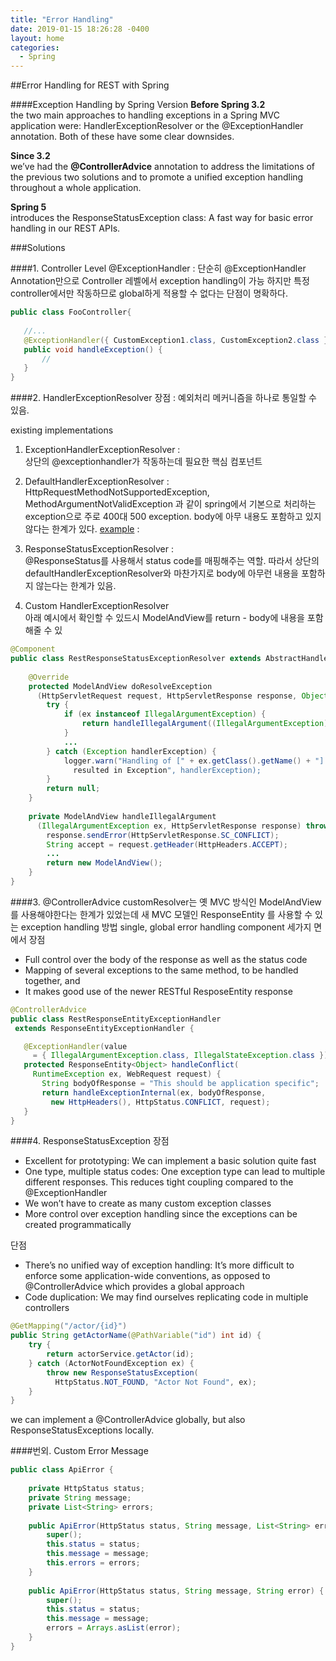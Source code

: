 ```yaml
---
title: "Error Handling"
date: 2019-01-15 18:26:28 -0400
layout: home
categories:
  - Spring
---
```


##Error Handling for REST with Spring

####Exception Handling by Spring Version
**Before Spring 3.2**  
the two main approaches to handling exceptions in a Spring MVC application were: HandlerExceptionResolver or the @ExceptionHandler annotation. Both of these have some clear downsides.

**Since 3.2**  
we’ve had the **@ControllerAdvice** annotation to address the limitations of the previous two solutions and to promote a unified exception handling throughout a whole application.

**Spring 5**  
introduces the ResponseStatusException class: A fast way for basic error handling in our REST APIs.

###Solutions

####1. Controller Level @ExceptionHandler
 : 단순히 @ExceptionHandler Annotation만으로 Controller 레벨에서 exception handling이 가능
 하지만 특정 controller에서만 작동하므로 global하게 적용할 수 없다는 단점이 명확하다. 
 
 ```java
public class FooController{
     
    //...
    @ExceptionHandler({ CustomException1.class, CustomException2.class })
    public void handleException() {
        //
    }
}
```

####2. HandlerExceptionResolver
장점 :  예외처리 메커니즘을 하나로 통일할 수 있음.

existing implementations
1. ExceptionHandlerExceptionResolver :  
상단의 @exceptionhandler가 작동하는데 필요한 핵심 컴포넌트  
2. DefaultHandlerExceptionResolver :  
HttpRequestMethodNotSupportedException, MethodArgumentNotValidException 과 같이 spring에서 기본으로 처리하는 exception으로 주로 400대 500 exception. body에 아무 내용도 포함하고 있지 않다는 한계가 있다.  [example]("https://docs.spring.io/spring/docs/3.2.x/spring-framework-reference/html/mvc.html#mvc-ann-rest-spring-mvc-exceptions") : 
3. ResponseStatusExceptionResolver :  
@ResponseStatus를 사용해서 status code를 매핑해주는 역할. 따라서 상단의 defaultHandlerExceptionResolver와 마찬가지로 body에 아무런 내용을 포함하지 않는다는 한계가 있음.

4. Custom HandlerExceptionResolver  
아래 예시에서 확인할 수 있드시 ModelAndView를 return - body에 내용을 포함해줄 수 있

```java
@Component
public class RestResponseStatusExceptionResolver extends AbstractHandlerExceptionResolver {
 
    @Override
    protected ModelAndView doResolveException
      (HttpServletRequest request, HttpServletResponse response, Object handler, Exception ex) {
        try {
            if (ex instanceof IllegalArgumentException) {
                return handleIllegalArgument((IllegalArgumentException) ex, response, handler);
            }
            ...
        } catch (Exception handlerException) {
            logger.warn("Handling of [" + ex.getClass().getName() + "] 
              resulted in Exception", handlerException);
        }
        return null;
    }
 
    private ModelAndView handleIllegalArgument
      (IllegalArgumentException ex, HttpServletResponse response) throws IOException {
        response.sendError(HttpServletResponse.SC_CONFLICT);
        String accept = request.getHeader(HttpHeaders.ACCEPT);
        ...
        return new ModelAndView();
    }
}
```
####3. @ControllerAdvice
 customResolver는 옛 MVC 방식인 ModelAndView를 사용해야한다는 한계가 있었는데 새 MVC 모델인 ResponseEntity 를 사용할 수 있는 exception handling 방법
 single, global error handling component
 세가지 면에서 장점
 - Full control over the body of the response as well as the status code
 - Mapping of several exceptions to the same method, to be handled together, and
 - It makes good use of the newer RESTful ResposeEntity response
 
 ```java
@ControllerAdvice
public class RestResponseEntityExceptionHandler 
  extends ResponseEntityExceptionHandler {
 
    @ExceptionHandler(value 
      = { IllegalArgumentException.class, IllegalStateException.class })
    protected ResponseEntity<Object> handleConflict(
      RuntimeException ex, WebRequest request) {
        String bodyOfResponse = "This should be application specific";
        return handleExceptionInternal(ex, bodyOfResponse, 
          new HttpHeaders(), HttpStatus.CONFLICT, request);
    }
}
```

####4. ResponseStatusException
장점
- Excellent for prototyping: We can implement a basic solution quite fast
- One type, multiple status codes: One exception type can lead to multiple different responses. This reduces tight coupling compared to the @ExceptionHandler
- We won’t have to create as many custom exception classes
- More control over exception handling since the exceptions can be created programmatically

단점
- There’s no unified way of exception handling: It’s more difficult to enforce some application-wide conventions, as opposed to @ControllerAdvice which provides a global approach
- Code duplication: We may find ourselves replicating code in multiple controllers

```java
@GetMapping("/actor/{id}")
public String getActorName(@PathVariable("id") int id) {
    try {
        return actorService.getActor(id);
    } catch (ActorNotFoundException ex) {
        throw new ResponseStatusException(
          HttpStatus.NOT_FOUND, "Actor Not Found", ex);
    }
}
```
we can implement a @ControllerAdvice globally, but also ResponseStatusExceptions locally.


####번외. Custom Error Message

````java
public class ApiError {
 
    private HttpStatus status;
    private String message;
    private List<String> errors;
 
    public ApiError(HttpStatus status, String message, List<String> errors) {
        super();
        this.status = status;
        this.message = message;
        this.errors = errors;
    }
 
    public ApiError(HttpStatus status, String message, String error) {
        super();
        this.status = status;
        this.message = message;
        errors = Arrays.asList(error);
    }
}
````